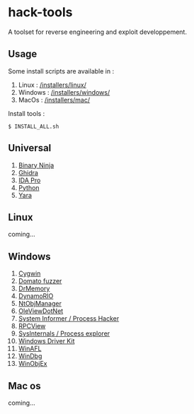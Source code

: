 # hack-tools
A toolset for reverse engineering and exploit developpement.

## Usage 
Some install scripts are available in :

1. Linux : [/installers/linux/](/installers/linux/)
1. Windows : [/installers/windows/](/installers/windows/)
1. MacOs : [/installers/mac/](/installers/mac/)

Install tools : 

    $ INSTALL_ALL.sh


## Universal
1. [Binary Ninja](https://binary.ninja/free/)
1. [Ghidra](https://github.com/NationalSecurityAgency/ghidra/releases)
1. [IDA Pro](https://hex-rays.com/ida-pro)
1. [Python](https://www.python.org/downloads/release/python-3132/)
1. [Yara](https://github.com/VirusTotal/yara/releases)

## Linux

coming...

## Windows
1. [Cygwin](https://www.mingw-w64.org/downloads/)
1. [Domato fuzzer](https://github.com/googleprojectzero/domato)
1. [DrMemory](https://drmemory.org/)
1. [DynamoRIO](https://dynamorio.org/)
1. [NtObjManager](https://www.powershellgallery.com/packages/NtObjectManager/1.1.20)
1. [OleViewDotNet](https://www.powershellgallery.com/packages/OleViewDotNet/1.16)
1. [System Informer / Process Hacker](https://processhacker.sourceforge.io/downloads.php)
1. [RPCView](https://github.com/silverf0x/RpcView)
1. [SysInternals / Process explorer](https://learn.microsoft.com/fr-fr/sysinternals/downloads/process-explorer)
1. [Windows Driver Kit](https://learn.microsoft.com/en-us/windows-hardware/drivers/download-the-wdk)
1. [WinAFL](https://github.com/googleprojectzero/winafl)
1. [WinDbg](https://learn.microsoft.com/fr-fr/windows-hardware/drivers/debugger/)
1. [WinObjEx](https://github.com/hfiref0x/WinObjEx64/releases/tag/v2.0.6)

## Mac os

coming...


